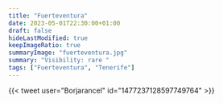 ```yaml
---
title: "Fuerteventura"
date: 2023-05-01T22:30:00+01:00
draft: false
hideLastModified: true
keepImageRatio: true
summaryImage: "fuerteventura.jpg"
summary: "Visibility: rare "
tags: ["Fuerteventura", "Tenerife"]
---
```


{{< tweet user="Borjarancel" id="1477237128597749764" >}}

